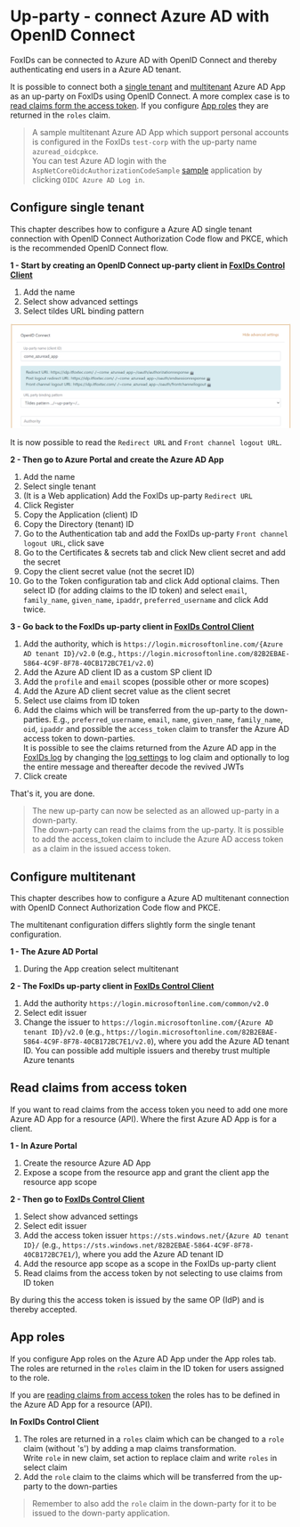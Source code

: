 ﻿# Up-party - connect Azure AD with OpenID Connect

FoxIDs can be connected to Azure AD with OpenID Connect and thereby authenticating end users in a Azure AD tenant.

It is possible to connect both a [single tenant](#configure-single-tenant) and [multitenant](#configure-multitenant) Azure AD App as an up-party on FoxIDs using OpenID Connect.
A more complex case is to [read claims form the access token](#read-claims-from-access-token).
If you configure [App roles](#app-roles) they are returned in the `roles` claim. 

> A sample multitenant Azure AD App which support personal accounts is configured in the FoxIDs `test-corp` with the up-party name `azuread_oidcpkce`.  
> You can test Azure AD login with the `AspNetCoreOidcAuthorizationCodeSample` [sample](samples.md) application by clicking `OIDC Azure AD Log in`.

## Configure single tenant

This chapter describes how to configure a Azure AD single tenant connection with OpenID Connect Authorization Code flow and PKCE, which is the recommended OpenID Connect flow.

**1 - Start by creating an OpenID Connect up-party client in [FoxIDs Control Client](control.md#foxids-control-client)**

 1. Add the name
 2. Select show advanced settings
 3. Select tildes URL binding pattern

![Read the redirect URLs](images/howto-oidc-azuread-readredirect.png)

It is now possible to read the `Redirect URL` and `Front channel logout URL`.

**2 - Then go to Azure Portal and create the Azure AD App**

 1. Add the name
 2. Select single tenant
 3. (It is a Web application) Add the FoxIDs up-party `Redirect URL` 
 4. Click Register
 5. Copy the Application (client) ID
 6. Copy the Directory (tenant) ID
 7. Go to the Authentication tab and add the FoxIDs up-party `Front channel logout URL`, click save
 8. Go to the Certificates & secrets tab and click New client secret and add the secret 
 9. Copy the client secret value (not the secret ID)
 10. Go to the Token configuration tab and click Add optional claims. Then select ID (for adding claims to the ID token) and select `email`, `family_name`, `given_name`, `ipaddr`, `preferred_username` and click Add twice. 

**3 - Go back to the FoxIDs up-party client in [FoxIDs Control Client](control.md#foxids-control-client)**

 1. Add the authority, which is `https://login.microsoftonline.com/{Azure AD tenant ID}/v2.0` (e.g., `https://login.microsoftonline.com/82B2EBAE-5864-4C9F-8F78-40CB172BC7E1/v2.0`)
 2. Add the Azure AD client ID as a custom SP client ID
 3. Add the `profile` and `email` scopes (possible other or more scopes)
 4. Add the Azure AD client secret value as the client secret
 5. Select use claims from ID token
 6. Add the claims which will be transferred from the up-party to the down-parties. E.g., `preferred_username`, `email`, `name`, `given_name`, `family_name`, `oid`, `ipaddr` and possible the `access_token` claim to transfer the Azure AD access token to down-parties.  
 It is possible to see the claims returned from the Azure AD app in the [FoxIDs log](logging.md#log-settings) by changing the [log settings](logging.md#log-settings) to log claim and optionally to log the entire message and thereafter decode the revived JWTs
 7. Click create

That's it, you are done. 

> The new up-party can now be selected as an allowed up-party in a down-party.  
> The down-party can read the claims from the up-party. It is possible to add the access_token claim to include the Azure AD access token as a claim in the issued access token.

## Configure multitenant

This chapter describes how to configure a Azure AD multitenant connection with OpenID Connect Authorization Code flow and PKCE.

The multitenant configuration differs slightly form the single tenant configuration.

**1 - The Azure AD Portal**

 1. During the App creation select multitenant

**2 - The FoxIDs up-party client in [FoxIDs Control Client](control.md#foxids-control-client)**

 1. Add the authority `https://login.microsoftonline.com/common/v2.0`
 2. Select edit issuer
 3. Change the issuer to `https://login.microsoftonline.com/{Azure AD tenant ID}/v2.0` (e.g., `https://login.microsoftonline.com/82B2EBAE-5864-4C9F-8F78-40CB172BC7E1/v2.0`), where you add the Azure AD tenant ID. You can possible add multiple issuers and thereby trust multiple Azure tenants

## Read claims from access token

If you want to read claims from the access token you need to add one more Azure AD App for a resource (API). Where the first Azure AD App is for a client.

**1 - In Azure Portal**

1. Create the resource Azure AD App 
2. Expose a scope from the resource app and grant the client app the resource app scope

**2 - Then go to [FoxIDs Control Client](control.md#foxids-control-client)**

1. Select show advanced settings
2. Select edit issuer
3. Add the access token issuer `https://sts.windows.net/{Azure AD tenant ID}/` (e.g., `https://sts.windows.net/82B2EBAE-5864-4C9F-8F78-40CB172BC7E1/`), where you add the Azure AD tenant ID
4. Add the resource app scope as a scope in the FoxIDs up-party client
5. Read claims from the access token by not selecting to use claims from ID token

By during this the access token is issued by the same OP (IdP) and is thereby accepted.

## App roles

If you configure App roles on the Azure AD App under the App roles tab. 
The roles are returned in the `roles` claim in the ID token for users assigned to the role.

If you are [reading claims from access token](#read-claims-from-access-token) the roles has to be defined in the Azure AD App for a resource (API).

**In FoxIDs Control Client**

1. The roles are returned in a `roles` claim which can be changed to a `role` claim (without 's') by adding a map claims transformation.  
Write `role` in new claim, set action to replace claim and write `roles` in select claim
2. Add the `role` claim to the claims which will be transferred from the up-party to the down-parties

> Remember to also add the `role` claim in the down-party for it to be issued to the down-party application.